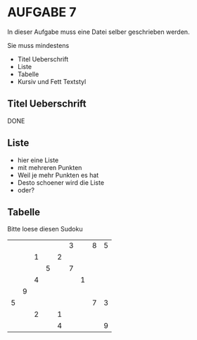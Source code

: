 # AUFGABE 7

In dieser Aufgabe muss eine Datei selber geschrieben werden. 

Sie muss mindestens 
* Titel Ueberschrift
* Liste
* Tabelle
* Kursiv und Fett Textstyl

## Titel Ueberschrift

DONE

## Liste

* hier eine Liste
* mit mehreren Punkten
* Weil je mehr Punkten es hat
* Desto schoener wird die Liste
* oder?

## Tabelle

Bitte loese diesen Sudoku

||||||||||
|:-:|:-:|:-:|:-:|:-:|:-:|:-:|:-:|:-:|
||||||3||8|5|
|||1||2|||||
||||5||7||||
|||4||||1|||
||9||||||||
|5|||||||7|3|
|||2||1|||||
|||||4||||9|
